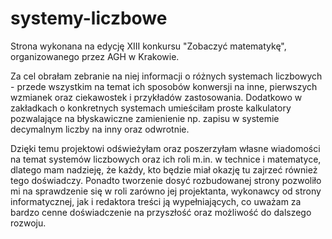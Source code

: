 # systemy-liczbowe
Strona wykonana na edycję XIII konkursu "Zobaczyć matematykę", organizowanego przez AGH w Krakowie.

Za cel obrałam zebranie na niej informacji o różnych systemach liczbowych - przede wszystkim na temat ich sposobów konwersji na inne, pierwszych wzmianek oraz ciekawostek i przykładów zastosowania. Dodatkowo w zakładkach o konkretnych systemach umieściłam proste kalkulatory pozwalające na błyskawiczne zamienienie np. zapisu w systemie decymalnym liczby na inny oraz odwrotnie. 

Dzięki temu projektowi odświeżyłam oraz poszerzyłam własne wiadomości na temat systemów liczbowych oraz ich roli m.in. w technice i matematyce, dlatego mam nadzieję, że każdy, kto będzie miał okazję tu zajrzeć również tego doświadczy. Ponadto tworzenie dosyć rozbudowanej strony pozwoliło mi na sprawdzenie się w roli zarówno jej projektanta, wykonawcy od strony informatycznej, jak i redaktora treści ją wypełniających, co uważam za bardzo cenne doświadczenie na przyszłość oraz możliwość do dalszego rozwoju.
